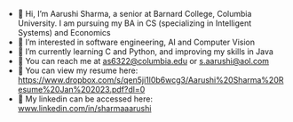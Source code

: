- 👋 Hi, I’m Aarushi Sharma, a senior at Barnard College, Columbia University. I am pursuing my BA in CS (specializing in Intelligent Systems) and Economics
- 👀 I’m interested in software engineering, AI and Computer Vision
- 🌱 I’m currently learning C and Python, and improving my skills in Java
- :email: You can reach me at as6322@columbia.edu or s.aarushi@aol.com
- :file_folder: You can view my resume here: https://www.dropbox.com/s/qen5ji1l0b6wcg3/Aarushi%20Sharma%20Resume%20Jan%202023.pdf?dl=0
- :link: My linkedin can be accessed here: www.linkedin.com/in/sharmaaarushi

<!---
sharma-aarushi/sharma-aarushi is a ✨ special ✨ repository because its `README.md` (this file) appears on your GitHub profile.
You can click the Preview link to take a look at your changes.
--->
